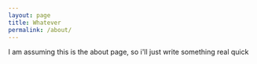 ```yaml
---
layout: page
title: Whatever
permalink: /about/
---
```


I am assuming this is the about page, so i'll just write something real quick
